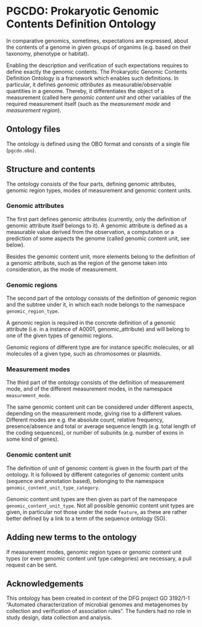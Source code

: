 # PGCDO: Prokaryotic Genomic Contents Definition Ontology

In comparative genomics, sometimes, expectations are expressed, about
the contents of a genome in given groups of organims (e.g. based on their
taxonomy, phenotype or habitat).

Enabling the description and verification of such expectations requires to
define exactly the genomic contents.
The Prokaryotic Genomic Contents Definition Ontology is a framework which
enables such definitions.
In particular, it defines _genomic attributes_ as measurable/observable
quantities in a genome. Thereby, it
differentiates the object of a measurement (called here
_genomic content unit_ and other variables of the required
measurement itself (such as the _measurement mode_ and _measurement
region_).

## Ontology files

The ontology is defined using the OBO format and consists of a single file
(``pgcdo.obo``).

## Structure and contents

The ontology consists of the four parts, defining genomic attributes,
genomic region types, modes of measurement and genomic content units.

### Genomic attributes

The first part defines genomic attributes (currently, only the definition of
genomic attribute itself belongs to it). A genomic attribute is defined
as a measurable
value derived from the observation, a computation or a prediction of some
aspects the genome (called genomic content unit, see below).

Besides the genomic content unit, more elements belong to the definition of
a genomic attribute, such as the region of the genome taken into consideration,
as the mode of measurement.

### Genomic regions

The second part of the ontology consists of the definition of genomic region
and the subtree under it, in which each node belongs to the namespace
``genomic_region_type``.

A genomic region is required in the concrete definition of a genomic attribute
(i.e. in a instance of A0001, genomic\_attribute) and will belong to one
of the given types of genomic regions.

Genomic regions of different type are for instance specific molecules,
or all molecules of a given type, such as chromosomes or plasmids.

### Measurement modes

The third part of the ontology consists of the definition of measurement mode,
and of the different measurement modes, in the namespace ``measurement_mode``.

The same genomic content unit can be considered under different aspects,
depending on the measurement mode, giving rise to a different values.
Different modes are e.g. the absolute count, relative frequency,
presence/absence and total or average sequence length (e.g. total
length of the coding sequences), or number of subunits
(e.g. number of exons in some kind of genes).

### Genomic content unit

The definition of unit of genomic content is given in the fourth part of
the ontology. It is followed by different categories of genomic content
units (sequence and annotation based), belonging to the namespace
``genomic_content_unit_type_category``.

Genomic content unit types are then given as part of the namespace
``genomic_content_unit_type``. Not all possible genomic content unit types
are given, in particular not those under the node ``feature``,
as these are rather better
defined by a link to a term of the sequence ontology (SO).

## Adding new terms to the ontology

If measurement modes, genomic region types or genomic content unit types (or
even genomic content unit type categories) are necessary, a pull request can
be sent.

## Acknowledgements

This ontology has been created in context of the
DFG project GO 3192/1-1 “Automated
characterization of microbial genomes and metagenomes by collection and
verification of association rules”. The funders had no role in
study design, data collection
and analysis.
